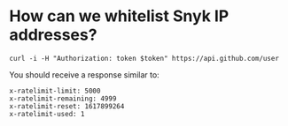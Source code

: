 # How can we whitelist Snyk IP addresses?

```text
curl -i -H "Authorization: token $token" https://api.github.com/user
```

You should receive a response similar to:

```text
x-ratelimit-limit: 5000
x-ratelimit-remaining: 4999
x-ratelimit-reset: 1617899264
x-ratelimit-used: 1
```


